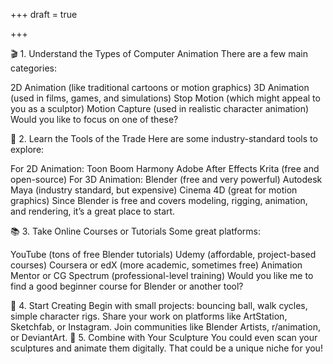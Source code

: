 +++
draft = true

+++


🎬 1. Understand the Types of Computer Animation
There are a few main categories:

2D Animation (like traditional cartoons or motion graphics)
3D Animation (used in films, games, and simulations)
Stop Motion (which might appeal to you as a sculptor)
Motion Capture (used in realistic character animation)
Would you like to focus on one of these?

🧰 2. Learn the Tools of the Trade
Here are some industry-standard tools to explore:

For 2D Animation:
Toon Boom Harmony
Adobe After Effects
Krita (free and open-source)
For 3D Animation:
Blender (free and very powerful)
Autodesk Maya (industry standard, but expensive)
Cinema 4D (great for motion graphics)
Since Blender is free and covers modeling, rigging, animation, and rendering, it’s a great place to start.

📚 3. Take Online Courses or Tutorials
Some great platforms:

YouTube (tons of free Blender tutorials)
Udemy (affordable, project-based courses)
Coursera or edX (more academic, sometimes free)
Animation Mentor or CG Spectrum (professional-level training)
Would you like me to find a good beginner course for Blender or another tool?

🎨 4. Start Creating
Begin with small projects: bouncing ball, walk cycles, simple character rigs.
Share your work on platforms like ArtStation, Sketchfab, or Instagram.
Join communities like Blender Artists, r/animation, or DeviantArt.
🔁 5. Combine with Your Sculpture
You could even scan your sculptures and animate them digitally. That could be a unique niche for you!


